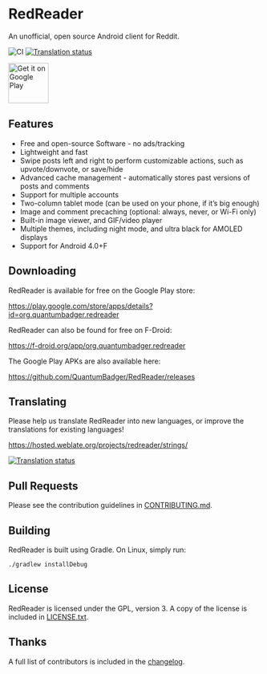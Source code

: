 RedReader
=========

An unofficial, open source Android client for Reddit.

![CI](https://github.com/QuantumBadger/RedReader/workflows/CI/badge.svg?branch=master)
[![Translation status](https://hosted.weblate.org/widgets/redreader/-/svg-badge.svg)](https://hosted.weblate.org/engage/redreader/?utm_source=widget)

[<img src="https://play.google.com/intl/en_us/badges/images/generic/en_badge_web_generic.png"
      alt="Get it on Google Play"
      height="80">](https://play.google.com/store/apps/details?id=org.quantumbadger.redreader)

Features
--------

* Free and open-source Software - no ads/tracking
* Lightweight and fast
* Swipe posts left and right to perform customizable actions, such as
    upvote/downvote, or save/hide
* Advanced cache management - automatically stores past versions of posts and
    comments
* Support for multiple accounts
* Two-column tablet mode (can be used on your phone, if it’s big enough)
* Image and comment precaching (optional: always, never, or Wi-Fi only)
* Built-in image viewer, and GIF/video player
* Multiple themes, including night mode, and ultra black for AMOLED displays
* Support for Android 4.0+F


Downloading
-----------

RedReader is available for free on the Google Play store:

https://play.google.com/store/apps/details?id=org.quantumbadger.redreader

RedReader can also be found for free on F-Droid:

https://f-droid.org/app/org.quantumbadger.redreader

The Google Play APKs are also available here:

https://github.com/QuantumBadger/RedReader/releases


Translating
-----------

Please help us translate RedReader into new languages, or improve the
translations for existing languages!

https://hosted.weblate.org/projects/redreader/strings/

[![Translation status](https://hosted.weblate.org/widgets/redreader/-/287x66-grey.png)](https://hosted.weblate.org/engage/redreader/?utm_source=widget)


Pull Requests
-------------

Please see the contribution guidelines in
 [CONTRIBUTING.md](CONTRIBUTING.md). 


Building
--------

RedReader is built using Gradle. On Linux, simply run:

    ./gradlew installDebug


License
-------

RedReader is licensed under the GPL, version 3. A copy of the license is
included in [LICENSE.txt](LICENSE.txt).


Thanks
------

A full list of contributors is included in the [changelog](assets/changelog.txt).
